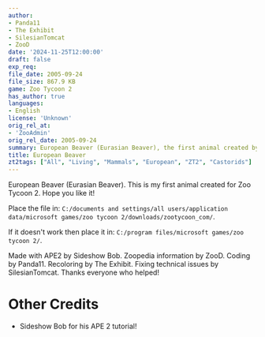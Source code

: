 ```yaml
---
author:
- Panda11
- The Exhibit
- SilesianTomcat
- ZooD
date: '2024-11-25T12:00:00'
draft: false
exp_req:
file_date: 2005-09-24
file_size: 867.9 KB
game: Zoo Tycoon 2
has_author: true
languages:
- English
license: 'Unknown'
orig_rel_at:
- 'ZooAdmin'
orig_rel_date: 2005-09-24
summary: European Beaver (Eurasian Beaver), the first animal created by Panda11.
title: European Beaver
zt2tags: ["All", "Living", "Mammals", "European", "ZT2", "Castorids"]
---
```

European Beaver (Eurasian Beaver). This is my first animal created for Zoo Tycoon 2. Hope you like it! 

Place the file in:
``C:/documents and settings/all users/application data/microsoft games/zoo tycoon 2/downloads/zootycoon_com/``. 

If it doesn't work then place it in:
``C:/program files/microsoft games/zoo tycoon 2/``. 

Made with APE2 by Sideshow Bob. Zoopedia information by ZooD. Coding by Panda11. Recoloring by The Exhibit. Fixing technical issues by SilesianTomcat. Thanks everyone who helped!

# Other Credits

- Sideshow Bob for his APE 2 tutorial!
